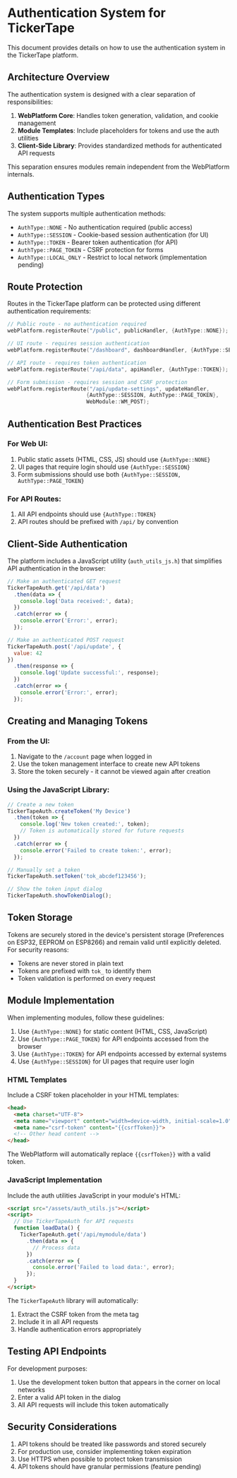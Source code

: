 # Authentication System for TickerTape

This document provides details on how to use the authentication system in the TickerTape platform.

## Architecture Overview

The authentication system is designed with a clear separation of responsibilities:

1. **WebPlatform Core**: Handles token generation, validation, and cookie management
2. **Module Templates**: Include placeholders for tokens and use the auth utilities
3. **Client-Side Library**: Provides standardized methods for authenticated API requests

This separation ensures modules remain independent from the WebPlatform internals.

## Authentication Types

The system supports multiple authentication methods:

- `AuthType::NONE` - No authentication required (public access)
- `AuthType::SESSION` - Cookie-based session authentication (for UI)
- `AuthType::TOKEN` - Bearer token authentication (for API)
- `AuthType::PAGE_TOKEN` - CSRF protection for forms
- `AuthType::LOCAL_ONLY` - Restrict to local network (implementation pending)

## Route Protection

Routes in the TickerTape platform can be protected using different authentication requirements:

```cpp
// Public route - no authentication required
webPlatform.registerRoute("/public", publicHandler, {AuthType::NONE});

// UI route - requires session authentication
webPlatform.registerRoute("/dashboard", dashboardHandler, {AuthType::SESSION});

// API route - requires token authentication
webPlatform.registerRoute("/api/data", apiHandler, {AuthType::TOKEN});

// Form submission - requires session and CSRF protection
webPlatform.registerRoute("/api/update-settings", updateHandler, 
                         {AuthType::SESSION, AuthType::PAGE_TOKEN}, 
                         WebModule::WM_POST);
```

## Authentication Best Practices

### For Web UI:

1. Public static assets (HTML, CSS, JS) should use `{AuthType::NONE}`
2. UI pages that require login should use `{AuthType::SESSION}`
3. Form submissions should use both `{AuthType::SESSION, AuthType::PAGE_TOKEN}`

### For API Routes:

1. All API endpoints should use `{AuthType::TOKEN}`
2. API routes should be prefixed with `/api/` by convention

## Client-Side Authentication

The platform includes a JavaScript utility (`auth_utils_js.h`) that simplifies API authentication in the browser:

```javascript
// Make an authenticated GET request
TickerTapeAuth.get('/api/data')
  .then(data => {
    console.log('Data received:', data);
  })
  .catch(error => {
    console.error('Error:', error);
  });

// Make an authenticated POST request
TickerTapeAuth.post('/api/update', { 
  value: 42 
})
  .then(response => {
    console.log('Update successful:', response);
  })
  .catch(error => {
    console.error('Error:', error);
  });
```

## Creating and Managing Tokens

### From the UI:

1. Navigate to the `/account` page when logged in
2. Use the token management interface to create new API tokens
3. Store the token securely - it cannot be viewed again after creation

### Using the JavaScript Library:

```javascript
// Create a new token
TickerTapeAuth.createToken('My Device')
  .then(token => {
    console.log('New token created:', token);
    // Token is automatically stored for future requests
  })
  .catch(error => {
    console.error('Failed to create token:', error);
  });

// Manually set a token
TickerTapeAuth.setToken('tok_abcdef123456');

// Show the token input dialog
TickerTapeAuth.showTokenDialog();
```

## Token Storage

Tokens are securely stored in the device's persistent storage (Preferences on ESP32, EEPROM on ESP8266) and remain valid until explicitly deleted. For security reasons:

- Tokens are never stored in plain text
- Tokens are prefixed with `tok_` to identify them
- Token validation is performed on every request

## Module Implementation

When implementing modules, follow these guidelines:

1. Use `{AuthType::NONE}` for static content (HTML, CSS, JavaScript)
2. Use `{AuthType::PAGE_TOKEN}` for API endpoints accessed from the browser
3. Use `{AuthType::TOKEN}` for API endpoints accessed by external systems
4. Use `{AuthType::SESSION}` for UI pages that require user login

### HTML Templates

Include a CSRF token placeholder in your HTML templates:

```html
<head>
  <meta charset="UTF-8">
  <meta name="viewport" content="width=device-width, initial-scale=1.0">
  <meta name="csrf-token" content="{{csrfToken}}">
  <!-- Other head content -->
</head>
```

The WebPlatform will automatically replace `{{csrfToken}}` with a valid token.

### JavaScript Implementation

Include the auth utilities JavaScript in your module's HTML:

```html
<script src="/assets/auth_utils.js"></script>
<script>
  // Use TickerTapeAuth for API requests
  function loadData() {
    TickerTapeAuth.get('/api/mymodule/data')
      .then(data => {
        // Process data
      })
      .catch(error => {
        console.error('Failed to load data:', error);
      });
  }
</script>
```

The `TickerTapeAuth` library will automatically:
1. Extract the CSRF token from the meta tag
2. Include it in all API requests
3. Handle authentication errors appropriately

## Testing API Endpoints

For development purposes:

1. Use the development token button that appears in the corner on local networks
2. Enter a valid API token in the dialog
3. All API requests will include this token automatically

## Security Considerations

1. API tokens should be treated like passwords and stored securely
2. For production use, consider implementing token expiration
3. Use HTTPS when possible to protect token transmission
4. API tokens should have granular permissions (feature pending)